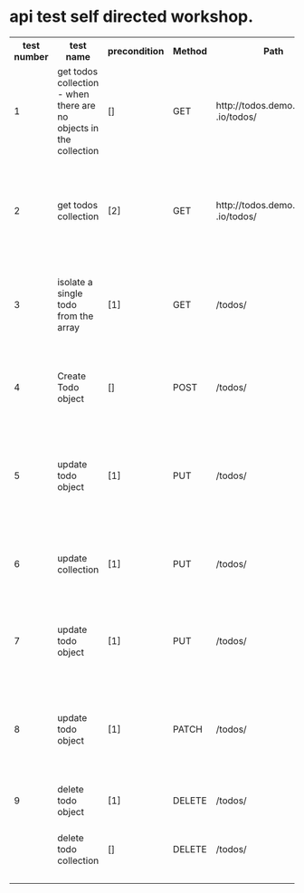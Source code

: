 <h1>api test self directed workshop.</h1>
<table>
    <tr>
        <th>test number</th>
        <th>test name</th>
        <th>precondition</th>
        <th>Method</th>
        <th>Path</th>
        <th>Request Parameters</th>
        <th>Expected status code</th>
        <th>Expected Response</th>
        <th>Expected postconditions</th>
        <th>notes and assumptions</th>
    </tr>
    <tr>
        <td>1</td>
        <td>get todos collection - when there are no objects in the collection</td>
        <td>[]</td>
        <td>GET</td>
        <td>http://todos.demo.rootpath<br/>.io/todos/</td>
        <td>none</td>
        <td>200 ok</td>
        <td>{<br/>error message: There are no todos yet<br/>}</td>
        <td>none</td>
        <td></td>
    </tr>
    <tr>
        <td>2</td>
        <td>get todos collection</td>
        <td>[2]</td>
        <td>GET</td>
        <td>http://todos.demo.rootpath<br/>.io/todos/</td>
        <td>none</td>
        <td>200 ok</td>
        <td>{<br/>"id":9879<br/>"title" : iefhwiocdj<br/>}<br/>{<br/>"id":9569<br/>"title" : dkndio<br/>}</td>
        <td>none</td>
        <td></td>
    </tr>
    <tr>
        <td>3</td>
        <td>isolate a single todo from the array</td>
        <td>[1]</td>
        <td>GET</td>
        <td>/todos/</td>
        <td>1892</td>
        <td>200 ok</td>
        <td>{<br/>'id' : 1982<br/>'title. : "play"<br/>'due': "2019-10-10"<br/>'notes' : ""<br/>}</td>
        <td>none</td>
        <td></td>
    </tr>
    <tr>
        <td>4</td>
        <td>Create Todo object</td>
        <td>[]</td>
        <td>POST</td>
        <td>/todos/</td>
        <td>title=play<br/>due=2019-10-10</td>
        <td>201 created</td>
        <td>{<br/>'id' : 9877<br/>'title. : "play"<br/>'due': "2019-10-10"<br/>'notes' : ""<br/>}</td>
        <td>[1]<br/><br/>todos array now has one object</td>
        <td></td>
    </tr>
    <tr>
        <td>5</td>
        <td>update todo object</td>
        <td>[1]</td>
        <td>PUT</td>
        <td>/todos/</td>
        <td>9877<br/>title=playing<br/>due=2029-10-10<br/>notes= liwdhedfilqwej</td>
        <td>200 ok</td>
        <td>{<br/>'id' : 9877<br/>'title. : "playing"<br/>'due': "2029-10-10"<br/>'notes' : "liwdhedfilqwej"<br/>}</td>
        <td>object attributes have been updated</td>
        <td></td>
    </tr>
    <tr>
        <td>6</td>
        <td>update collection</td>
        <td>[1]</td>
        <td>PUT</td>
        <td>/todos/</td>
        <td>title=playing<br/>due=2029-10-10<br/>notes= liwdhedfilqwej</td>
        <td>405 method not allowed</td>
        <td>{<br/>'error message': you cannot modify the collection directly<br/>}</td>
        <td>none</td>
        <td></td>
    </tr>
    <tr>
        <td>7</td>
        <td>update todo object</td>
        <td>[1]</td>
        <td>PUT</td>
        <td>/todos/</td>
        <td>9877<br/>title=playing<br/>due=2029-10-10</td>
        <td>422 unprocessable entry</td>
        <td>{<br/>error message: you must indicate all fields<br/>}</td>
        <td>none</td>
        <td></td>
    </tr>
    <tr>
        <td>8</td>
        <td>update todo object</td>
        <td>[1]</td>
        <td>PATCH</td>
        <td>/todos/</td>
        <td>title=olefjoiwefjio</td>
        <td>200 ok</td>
        <td>{<br/>'title. : "olefjoiwefjio"<br/>'id' : 1982<br/>'due': "2029-10-10"<br/>'notes' : "liwdhedfilqwej"<br/>}</td>
        <td>object attributes have been updated</td>
        <td></td>
    </tr>
    <tr>
        <td>9</td>
        <td>delete todo object</td>
        <td>[1]</td>
        <td>DELETE</td>
        <td>/todos/</td>
        <td>10552</td>
        <td>204 no content</td>
        <td>no body return for response</td>
        <td>[]</td>
        <td></td>
    </tr>
    <tr>
        <td></td>
        <td>delete todo collection</td>
        <td>[]</td>
        <td>DELETE</td>
        <td>/todos/</td>
        <td>none</td>
        <td>405 method not allowed</td>
        <td>{<br/>You can not delete the collection<br/>}</td>
        <td>none</td>
        <td></td>
    </tr>
    <tr>
        <td></td>
        <td></td>
        <td></td>
        <td></td>
        <td></td>
        <td></td>
        <td></td>
        <td></td>
        <td></td>
        <td></td>
    </tr>
</table>